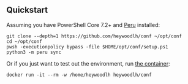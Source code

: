 ## Quickstart

Assuming you have PowerShell Core 7.2+ and [Peru](https://github.com/buildinspace/peru) installed:

```
git clone --depth=1 https://github.com/heywoodlh/conf ~/opt/conf
cd ~/opt/conf
pwsh -executionpolicy bypass -file $HOME/opt/conf/setup.ps1 
python3 -m peru sync
```

Or if you just want to test out the environment, run [the container](https://hub.docker.com/r/heywoodlh/conf):

```
docker run -it --rm -w /home/heywoodlh heywoodlh/conf
```
